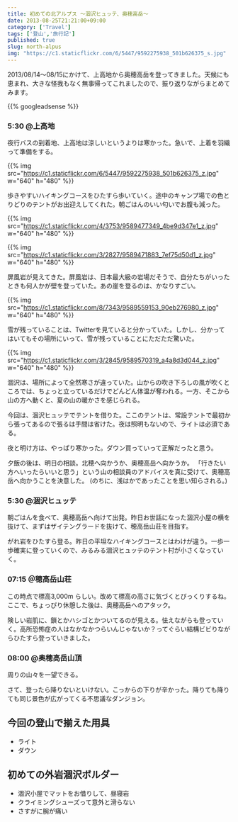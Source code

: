 ```yaml
---
title: 初めての北アルプス 〜涸沢ヒュッテ、奥穂高岳〜
date: 2013-08-25T21:21:00+09:00
category: ['Travel']
tags: ['登山','旅行記']
published: true
slug: north-alpus
img: "https://c1.staticflickr.com/6/5447/9592275938_501b626375_s.jpg"
---
```


2013/08/14〜08/15にかけて、上高地から奥穂高岳を登ってきました。天候にも恵まれ、大きな怪我もなく無事帰ってこれましたので、振り返りながらまとめてみます。

<!--more-->
{{% googleadsense %}}



### 5:30 @上高地

夜行バスの到着地、上高地は涼しいというよりは寒かった。急いで、上着を羽織って準備をする。

{{% img src="https://c1.staticflickr.com/6/5447/9592275938_501b626375_z.jpg" w="640" h="480" %}}

歩きやすいハイキングコースをひたすら歩いていく。途中のキャンプ場での色とりどりのテントがお出迎えしてくれた。朝ごはんのいい匂いでお腹も減った。

{{% img src="https://c1.staticflickr.com/4/3753/9589477349_4be9d347e1_z.jpg" w="640" h="480" %}}

{{% img src="https://c1.staticflickr.com/3/2827/9589471883_7ef75d50d1_z.jpg" w="640" h="480" %}}


屏風岩が見えてきた。屏風岩は、日本最大級の岩場だそうで、自分たちがいったときも何人かが壁を登っていた。あの崖を登るのは、かなりすごい。


{{% img src="https://c1.staticflickr.com/8/7343/9589559153_90eb276980_z.jpg" w="640" h="480" %}}


雪が残っていることは、Twitterを見ていると分かっていた。しかし、分かってはいてもその場所にいって、雪が残っていることにただただ驚いた。

{{% img src="https://c1.staticflickr.com/3/2845/9589570319_a4a8d3d044_z.jpg" w="640" h="480" %}}


涸沢は、場所によって全然寒さが違っていた。山からの吹き下ろしの風が吹くところでは、ちょっと立っているだけでどんどん体温が奪われる。一方、そこから山の方へ動くと、夏の山の暖かさを感じられる。

今回は、涸沢ヒュッテでテントを借りた。ここのテントは、常設テントで最初から張ってあるので張るは手間は省けた。夜は照明もないので、ライトは必須である。

夜と明け方は、やっぱり寒かった。ダウン買っていって正解だったと思う。



夕飯の後は、明日の相談。北穂へ向かうか、奥穂高岳へ向かうか。
「行きたい方へいったらいいと思う」という山の相談員のアドバイスを真に受けて、奥穂高岳へ向かうことを決意した。
(のちに、浅はかであったことを思い知らされる。)


### 5:30 @涸沢ヒュッテ
朝ごはんを食べて、奥穂高岳へ向けて出発。昨日お世話になった涸沢小屋の横を抜けて、まずはザイテングラードを抜けて、穂高岳山荘を目指す。

がれ岩をひたすら登る。昨日の平坦なハイキングコースとはわけが違う。一歩一歩確実に登っていくので、みるみる涸沢ヒュッテのテント村が小さくなっていく。

### 07:15 ＠穂高岳山荘
この時点で標高3,000m らしい。改めて標高の高さに気づくとびっくりするね。ここで、ちょっぴり休憩した後は、奥穂高岳へのアタック。

険しい岩肌に、鎖とかハシゴとかついてるのが見える。怯えながらも登っていく。高所恐怖症の人はなかなかつらいんじゃないか？ってぐらい結構ビビりながらひたすら登っていきました。


### 08:00 @奥穂高岳山頂

周りの山々を一望できる。

さて、登ったら降りないといけない。こっからの下りが辛かった。降りても降りても同じ景色が広がってくる不思議なダンジョン。


## 今回の登山で揃えた用具
- ライト
- ダウン


## 初めての外岩涸沢ボルダー
- 涸沢小屋でマットをお借りして、昼寝岩
- クライミングシューズって意外と滑らない
- さすがに腕が痛い
